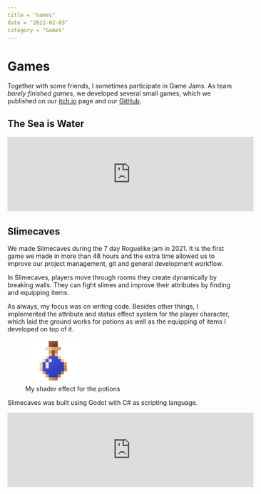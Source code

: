 ```yaml
---
title = "Games"
date = "2022-02-03"
category = "Games"
---
```

# Games

Together with some friends, I sometimes participate in Game Jams. As team _barely finished games_, we developed several small games, which we published on our [itch.io](https://barely-finished-games.itch.io) page and our [GitHub](https://github.com/BarelyFinishedGames).

## The Sea is Water

<iframe src="https://itch.io/embed/1376693" width="552" height="167" frameborder="0"><a href="https://barely-finished-games.itch.io/the-sea-is-water">The Sea is Water by barely-finished-games</a></iframe>


## Slimecaves

We made Slimecaves during the 7 day Roguelike jam in 2021. It is the first game we made in more than 48 hours and the extra time allowed us to improve our project management, git and general development workflow.

In Slimecaves, players move through rooms they create dynamically by breaking walls. They can fight slimes and improve their attributes by finding and equipping items.

As always, my focus was on writing code. Besides other things, I implemented the attribute and status effect system for the player character, which laid the ground works for potions as well as the equipping of items I developed on top of it.

<figure>
    <img src="/static/potion.gif" height="100" alt="potion">
    <figcaption>My shader effect for the potions</figcaption>
</figure>

Slimecaves was built using Godot with C# as scripting language.

<iframe src="https://itch.io/embed/956917?linkback=true" width="552" height="167" frameborder="0"><a href="https://barely-finished-games.itch.io/slimecaves">Slimecaves by barely-finished-games, sazlic, tufted_deer, miss_kata</a></iframe>
